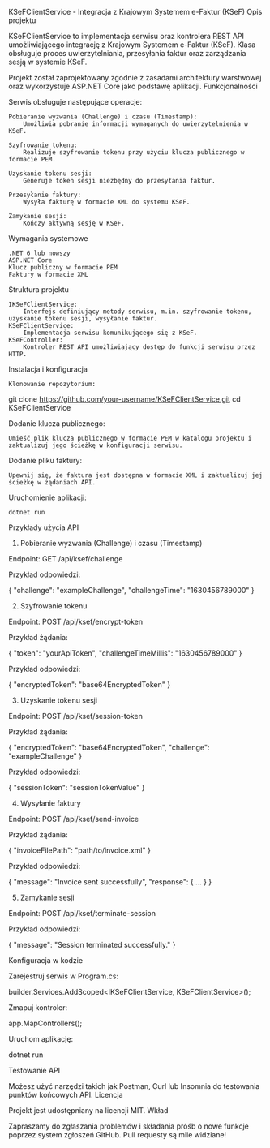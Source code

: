 KSeFClientService - Integracja z Krajowym Systemem e-Faktur (KSeF)
Opis projektu

KSeFClientService to implementacja serwisu oraz kontrolera REST API umożliwiającego integrację z Krajowym Systemem e-Faktur (KSeF). Klasa obsługuje proces uwierzytelniania, przesyłania faktur oraz zarządzania sesją w systemie KSeF.

Projekt został zaprojektowany zgodnie z zasadami architektury warstwowej oraz wykorzystuje ASP.NET Core jako podstawę aplikacji.
Funkcjonalności

Serwis obsługuje następujące operacje:

    Pobieranie wyzwania (Challenge) i czasu (Timestamp):
        Umożliwia pobranie informacji wymaganych do uwierzytelnienia w KSeF.

    Szyfrowanie tokenu:
        Realizuje szyfrowanie tokenu przy użyciu klucza publicznego w formacie PEM.

    Uzyskanie tokenu sesji:
        Generuje token sesji niezbędny do przesyłania faktur.

    Przesyłanie faktury:
        Wysyła fakturę w formacie XML do systemu KSeF.

    Zamykanie sesji:
        Kończy aktywną sesję w KSeF.

Wymagania systemowe

    .NET 6 lub nowszy
    ASP.NET Core
    Klucz publiczny w formacie PEM
    Faktury w formacie XML

Struktura projektu

    IKSeFClientService:
        Interfejs definiujący metody serwisu, m.in. szyfrowanie tokenu, uzyskanie tokenu sesji, wysyłanie faktur.
    KSeFClientService:
        Implementacja serwisu komunikującego się z KSeF.
    KSeFController:
        Kontroler REST API umożliwiający dostęp do funkcji serwisu przez HTTP.

Instalacja i konfiguracja

    Klonowanie repozytorium:

git clone https://github.com/your-username/KSeFClientService.git
cd KSeFClientService

Dodanie klucza publicznego:

    Umieść plik klucza publicznego w formacie PEM w katalogu projektu i zaktualizuj jego ścieżkę w konfiguracji serwisu.

Dodanie pliku faktury:

    Upewnij się, że faktura jest dostępna w formacie XML i zaktualizuj jej ścieżkę w żądaniach API.

Uruchomienie aplikacji:

    dotnet run

Przykłady użycia API
1. Pobieranie wyzwania (Challenge) i czasu (Timestamp)

Endpoint: GET /api/ksef/challenge

Przykład odpowiedzi:

{
  "challenge": "exampleChallenge",
  "challengeTime": "1630456789000"
}

2. Szyfrowanie tokenu

Endpoint: POST /api/ksef/encrypt-token

Przykład żądania:

{
  "token": "yourApiToken",
  "challengeTimeMillis": "1630456789000"
}

Przykład odpowiedzi:

{
  "encryptedToken": "base64EncryptedToken"
}

3. Uzyskanie tokenu sesji

Endpoint: POST /api/ksef/session-token

Przykład żądania:

{
  "encryptedToken": "base64EncryptedToken",
  "challenge": "exampleChallenge"
}

Przykład odpowiedzi:

{
  "sessionToken": "sessionTokenValue"
}

4. Wysyłanie faktury

Endpoint: POST /api/ksef/send-invoice

Przykład żądania:

{
  "invoiceFilePath": "path/to/invoice.xml"
}

Przykład odpowiedzi:

{
  "message": "Invoice sent successfully",
  "response": { ... }
}

5. Zamykanie sesji

Endpoint: POST /api/ksef/terminate-session

Przykład odpowiedzi:

{
  "message": "Session terminated successfully."
}

Konfiguracja w kodzie

Zarejestruj serwis w Program.cs:

builder.Services.AddScoped<IKSeFClientService, KSeFClientService>();

Zmapuj kontroler:

app.MapControllers();

Uruchom aplikację:

dotnet run

Testowanie API

Możesz użyć narzędzi takich jak Postman, Curl lub Insomnia do testowania punktów końcowych API.
Licencja

Projekt jest udostępniany na licencji MIT.
Wkład

Zapraszamy do zgłaszania problemów i składania próśb o nowe funkcje poprzez system zgłoszeń GitHub. Pull requesty są mile widziane!
